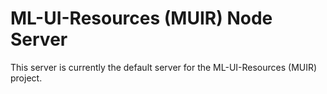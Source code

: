 # ML-UI-Resources (MUIR) Node Server

This server is currently the default server for the ML-UI-Resources (MUIR) project.
